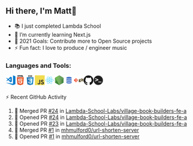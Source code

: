 

## Hi there, I'm Matt👋

- 📚 I just completed Lambda School
- 🌱 I’m currently learning Next.js
- 🥅 2021 Goals: Contribute more to Open Source projects
- ⚡ Fun fact: I love to produce / engineer music


### Languages and Tools:

<img align="left" alt="Visual Studio Code" width="26px" src="https://raw.githubusercontent.com/github/explore/80688e429a7d4ef2fca1e82350fe8e3517d3494d/topics/visual-studio-code/visual-studio-code.png" />
<img align="left" alt="HTML5" width="26px" src="https://raw.githubusercontent.com/github/explore/80688e429a7d4ef2fca1e82350fe8e3517d3494d/topics/html/html.png" />
<img align="left" alt="CSS3" width="26px" src="https://raw.githubusercontent.com/github/explore/80688e429a7d4ef2fca1e82350fe8e3517d3494d/topics/css/css.png" />
<img align="left" alt="JavaScript" width="26px" src="https://raw.githubusercontent.com/github/explore/80688e429a7d4ef2fca1e82350fe8e3517d3494d/topics/javascript/javascript.png" />
<img align="left" alt="React" width="26px" src="https://raw.githubusercontent.com/github/explore/80688e429a7d4ef2fca1e82350fe8e3517d3494d/topics/react/react.png" />
<img align="left" alt="Node.js" width="26px" src="https://raw.githubusercontent.com/github/explore/80688e429a7d4ef2fca1e82350fe8e3517d3494d/topics/nodejs/nodejs.png" />
<img align="left" alt="SQL" width="26px" src="https://raw.githubusercontent.com/github/explore/80688e429a7d4ef2fca1e82350fe8e3517d3494d/topics/sql/sql.png" />
<img align="left" alt="Git" width="26px" src="https://raw.githubusercontent.com/github/explore/80688e429a7d4ef2fca1e82350fe8e3517d3494d/topics/git/git.png" />
<img align="left" alt="GitHub" width="26px" src="https://raw.githubusercontent.com/github/explore/78df643247d429f6cc873026c0622819ad797942/topics/github/github.png" />
<img align="left" alt="Terminal" width="26px" src="https://raw.githubusercontent.com/github/explore/80688e429a7d4ef2fca1e82350fe8e3517d3494d/topics/terminal/terminal.png" />

<br />
<br />


:zap: Recent GitHub Activity
  
<!--START_SECTION:activity-->
1. 🎉 Merged PR [#24](https://github.com/Lambda-School-Labs/village-book-builders-fe-a/pull/24) in [Lambda-School-Labs/village-book-builders-fe-a](https://github.com/Lambda-School-Labs/village-book-builders-fe-a)
2. 💪 Opened PR [#24](https://github.com/Lambda-School-Labs/village-book-builders-fe-a/pull/24) in [Lambda-School-Labs/village-book-builders-fe-a](https://github.com/Lambda-School-Labs/village-book-builders-fe-a)
3. 💪 Opened PR [#23](https://github.com/Lambda-School-Labs/village-book-builders-fe-a/pull/23) in [Lambda-School-Labs/village-book-builders-fe-a](https://github.com/Lambda-School-Labs/village-book-builders-fe-a)
4. 🎉 Merged PR [#1](https://github.com/mhmulford0/url-shorten-server/pull/1) in [mhmulford0/url-shorten-server](https://github.com/mhmulford0/url-shorten-server)
5. 💪 Opened PR [#1](https://github.com/mhmulford0/url-shorten-server/pull/1) in [mhmulford0/url-shorten-server](https://github.com/mhmulford0/url-shorten-server)
<!--END_SECTION:activity-->

